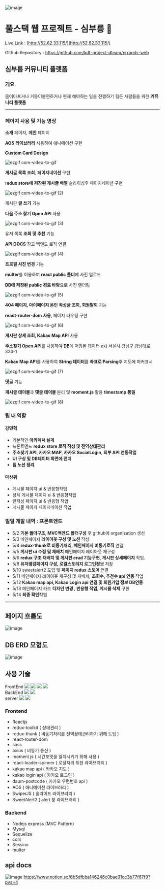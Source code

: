 ![image](https://github.com/kdt-project-dteam/errands-web/assets/96116158/1c838431-7d9c-46c6-bdc2-77c1041dc274)

# 풀스택 웹 프로젝트 - 심부릉 🚗

Live Link : [http://52.62.33.115/](http://52.62.33.115/)

Github Repository : https://github.com/kdt-project-dteam/errands-web

## 심부름 커뮤니티 플랫폼

### 개요

몸이아프거나 거동이불편하거나 현재 해야하는 일을 진행하기 힘든 사람들을 위한 **커뮤니티 플랫폼**

---

### 페이지 사용 및 기능 영상

**소개** 페이지, **메인** 페이지

**AOS 라이브러리** 사용하여 애니매이션 구현

**Custom Card Design**

![ezgif com-video-to-gif](https://github.com/kdt-project-dteam/errands-web/assets/96116158/3a3aa4d3-6983-4ca0-abef-f17ee1c3df8a)


**게시글 목록 조회**, **페이지네이션** 구현

r**edux store에 저장된 게시글 배열** 슬라이싱후 페이지네이션 구현

![ezgif com-video-to-gif (2)](https://github.com/kdt-project-dteam/errands-web/assets/96116158/a71c04fe-cd14-4efb-beb0-51f510e78855)

게시판 **글 쓰기** 기능

**다음 주소 찾기 Open API** 사용

![ezgif com-video-to-gif (3)](https://github.com/kdt-project-dteam/errands-web/assets/96116158/6901ec91-63f8-4978-9f13-24996eb232a9)


유저 목록 **조회 및 추천** 기능

**API DOCS** 참고 백엔드 로직 연결

![ezgif com-video-to-gif (4)](https://github.com/kdt-project-dteam/errands-web/assets/96116158/089d71f9-5632-419e-8e1e-a7e800dab63a)


**프로필 사진 변경** 기능

**multer**를 이용하여 **react public 폴더**에 사진 업로드

**DB에 저장된 public 경로 바탕**으로 사진 랜더링

![ezgif com-video-to-gif (5)](https://github.com/kdt-project-dteam/errands-web/assets/96116158/4c952eff-889b-4f4e-a5cf-03e90ebcd901)


**404 페이지, 마이페이지 본인 작성글 조회, 회원탈퇴** 기능

**react-router-dom 사용**, 페이지 라우팅 구현

![ezgif com-video-to-gif (6)](https://github.com/kdt-project-dteam/errands-web/assets/96116158/0ea1a8d5-6d6b-4ce4-9644-f85473a3c5ff)


**게시판 상세 조회, Kakao Map AP**I 사용

**주소찾기 Open AP**I를 사용하여 **DB**에 저장된 데이터 ex) 서울시 강남구 강남대로 324-1

**Kakao Map API**를 사용하여 **String 데이터**를 **좌표로 Parsing**후 지도에 마커표시 

![ezgif com-video-to-gif (7)](https://github.com/kdt-project-dteam/errands-web/assets/96116158/b6ae3db3-96dc-4973-aa87-67f59cffdd26)


**댓글** 기능

**게시글 테이블**과 **댓글 테이블** 분리 및 **moment.js** 활용 **timestamp 통일**

![ezgif com-video-to-gif (8)](https://github.com/kdt-project-dteam/errands-web/assets/96116158/9b4cc222-3c22-464d-87c3-175a04a795cc)


### 팀 내 역할
#### 강민혁
- 기본적인 **아키텍쳐 설계**
- 프론트엔드 **redux store 로직 작성 및 전역상태관리**
- **주소찾기 API, 카카오 MAP, 카카오 SocialLogin, 외부 API 연동작업**
- **UI 구상 및 DB데이터 화면에 랜더**
- **팀 노션 정리**

#### 마상위
- 게시물 페이지 ui  & 반응형작업
- 상세 게시물 페이지 ui  & 반응형작업
- 글작성 페이지 ui & 반응형 작업
- 게시물 페이지 페이지네이션 작업

### 일일 개발 내역 : 프론트엔드

- 5/2 **기본 폴더구조, MVC백엔드 폴더구성** 후 github에 organization 생성
- 5/3 메인페이지 **레이아웃 구성 및 노션** 작성
- 5/4 **redux-thunk로 비동기처리, 메인페이지 비동기로직** 연결
- 5/5 **게시판 ui 수정 및 재배치** 메인페이지 레이아웃 재구성
- 5/6 **redux 구조 재배치 및 게시판 crud 기능구현**, **게시판 상세페이지** 작업.
- 5/8 **유저랭킹페이지 구성, 로컬스토리지 로그인정보** 저장
- 5/10 sweetalert2 도입 및 **페이지 redux 스토어** 연결
- 5/11 메인페이지 레이아웃 재구성 및 재배치, **조회수, 추천수 api 연동** 작업
- 5/12 **Kakao map api, Kakao Login api 연결 및 회원가입 정보 DB연동**
- 5/13 메인페이지 카드 **디자인 변경 , 반응형 작업, 게시물 삭제** 구현
- 5/14 **최종 확인**작업

---

## 페이지 흐름도
![image](https://github.com/kdt-project-dteam/errands-web/assets/96116158/554e8ae8-7173-417d-85cf-c159052523e2)

## DB ERD 모형도
![image](https://github.com/kdt-project-dteam/errands-web/assets/96116158/a4549957-0d3c-4ae4-9784-4f008f27202c)

## 사용 기술
<div align=left>
  FrontEnd
  <img src="https://img.shields.io/badge/html5-E34F26?style=for-the-badge&logo=html5&logoColor=white">
<img src="https://img.shields.io/badge/sass-CC6699?style=for-the-badge&logo=html5&logoColor=white">
<img src="https://img.shields.io/badge/react-61DAFB?style=for-the-badge&logo=html5&logoColor=white">
<img src="https://img.shields.io/badge/redux-764ABC?style=for-the-badge&logo=react&logoColor=white">
  <br/>
  BackEnd
  <img src="https://img.shields.io/badge/mysql-4479A1?style=for-the-badge&logo=mysql&logoColor=white"> 
<img src="https://img.shields.io/badge/node.js-339933?style=for-the-badge&logo=Node.js&logoColor=white">
  <br/>
  server
  <img src="https://img.shields.io/badge/amazonaws-232F3E?style=for-the-badge&logo=amazonaws&logoColor=white">
<img src="https://img.shields.io/badge/nginx-009639?style=for-the-badge&logo=amazonaws&logoColor=white">
  </div>
  
### Frontend

- Reactjs
- redux-toolkit ( 상태관리 )
- redux-thunk ( 비동기처리를 전역상태관리하기 위해 도입 )
- react-router-dom
- sass
- axios ( 비동기 통신 )
- moment js ( 시간포맷을 일치시키기 위해 사용 )
- react-loader-spinner ( 로딩처리 위한 라이브러리 )
- kakao map api ( 카카오 지도 )
- kakao login api ( 카카오 로그인 )
- daum-postcode ( 카카오 우편번호 api )
- AOS ( 애니메이션 라이브러리 )
- SwiperJS ( 슬라이드 라이브러리 )
- SweetAlert2 ( alert 창 라이브러리 )

### Backend

- Nodejs express (MVC Pattern)
- Mysql
- Sequelize
- cors
- Session
- multer

## api docs
![image](https://github.com/kdt-project-dteam/errands-web/assets/96116158/563f212a-0017-4a3d-b29e-a09006cb7d69)
https://www.notion.so/6b5dfbba146246c0bae01cc3b77f67f9?pvs=4




